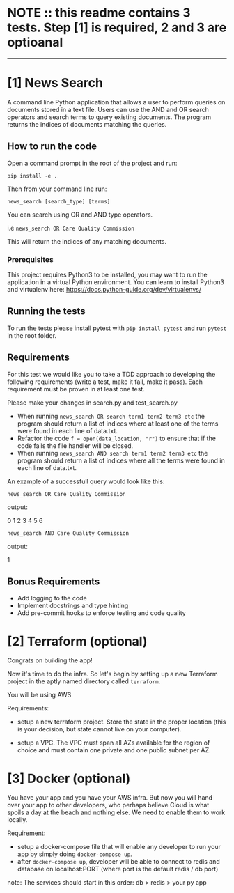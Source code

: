 # NOTE :: this readme contains 3 tests. Step [1] is required, 2 and 3 are optioanal
---

# [1] News Search
 
A command line Python application that allows a user to perform queries on documents stored in a text file. Users can use the AND and OR search operators and search terms to query existing documents. The program returns the indices of documents matching the queries.

## How to run the code

Open a command prompt in the root of the project and run:

```pip install -e .```

Then from your command line run:

```news_search [search_type] [terms]```

You can search using OR and AND type operators.

i.e ```news_search OR Care Quality Commission```

This will return the indices of any matching documents.

### Prerequisites

This project requires Python3 to be installed, you may want to run the application in a virtual Python environment. You can learn to install Python3 and virtualenv here:
https://docs.python-guide.org/dev/virtualenvs/

## Running the tests

To run the tests please install pytest with ```pip install pytest``` and run ```pytest``` in the root folder.

## Requirements

For this test we would like you to take a TDD approach to developing the following requirements (write a test, make it fail, make it pass).
Each requirement must be proven in at least one test.

Please make your changes in search.py and test_search.py

- When running ```news_search OR search term1 term2 term3 etc``` the program should return a list of indices where at least one of the terms were found in each line of data.txt.
- Refactor the code ```f = open(data_location, "r")``` to ensure that if the code fails the file handler will be closed.
- When running ```news_search AND search term1 term2 term3 etc``` the program should return a list of indices where all the terms were found in each line of data.txt.

An example of a successfull query would look like this:

```news_search OR Care Quality Commission```

output:

0
1
2
3
4
5
6

```news_search AND Care Quality Commission```

output:

1

## Bonus Requirements

- Add logging to the code
- Implement docstrings and type hinting
- Add pre-commit hooks to enforce testing and code quality 

# [2] Terraform (optional)
Congrats on building the app!

Now it's time to do the infra. So let's begin by setting up a new Terraform project in the aptly named directory called `terraform`.

You will be using AWS

Requirements:
* setup a new terraform project. Store the state in the proper location (this is your decision, but state cannot live on your computer).

* setup a VPC. The VPC must span all AZs available for the region of choice and must contain one private and one public subnet per AZ.


# [3] Docker (optional)
You have your app and you have your AWS infra. But now you will hand over your app to other developers, who perhaps believe Cloud is what spoils a day at the beach and nothing else. We need to enable them to work locally.

Requirement:
* setup a docker-compose file that will enable any developer to run your app by simply doing `docker-compose up`.
* after `docker-compose up`, developer will be able to connect to redis and database on localhost:PORT (where port is the default redis / db port)

note: The services should start in this order: db > redis > your py app
